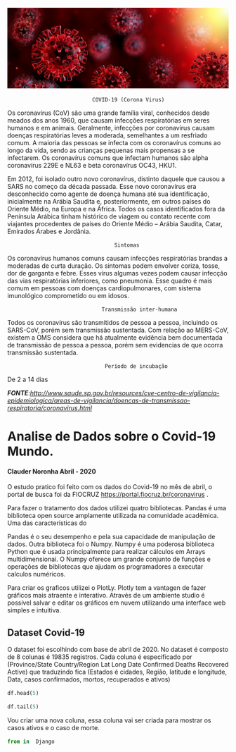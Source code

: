 



![](https://github.com/ClauderCarvalho/Covid-19_Mundo/blob/master/covid19.jpg)


                               COVID-19 (Corona Virus)

Os coronavírus (CoV) são uma grande família viral, conhecidos desde meados dos anos 1960, que causam infecções respiratórias em seres humanos e em animais. Geralmente, infecções por coronavírus causam doenças respiratórias leves a moderada, semelhantes a um resfriado comum. A maioria das pessoas se infecta com os coronavírus comuns ao longo da vida, sendo as crianças pequenas mais propensas a se infectarem. Os coronavírus comuns que infectam humanos são alpha coronavírus 229E e NL63 e beta coronavírus OC43, HKU1.

Em 2012, foi isolado outro novo coronavírus, distinto daquele que causou a SARS no começo da década passada. Esse novo coronavírus era desconhecido como agente de doença humana até sua identificação, inicialmente na Arábia Saudita e, posteriormente, em outros países do Oriente Médio, na Europa e na África. Todos os casos identificados fora da Península Arábica tinham histórico de viagem ou contato recente com viajantes procedentes de países do Oriente Médio – Arábia Saudita, Catar, Emirados Árabes e Jordânia.

                                      Sintomas

Os coronavírus humanos comuns causam infecções respiratórias brandas a moderadas de curta duração. Os sintomas podem envolver coriza, tosse, dor de garganta e febre. Esses vírus algumas vezes podem causar infecção das vias respiratórias inferiores, como pneumonia. Esse quadro é mais comum em pessoas com doenças cardiopulmonares, com sistema imunológico comprometido ou em idosos.

                                  Transmissão inter-humana
 
Todos os coronavírus são transmitidos de pessoa a pessoa, incluindo os SARS-CoV, porém sem transmissão sustentada. Com relação ao MERS-CoV, existem a OMS considera que há atualmente evidência bem documentada de transmissão de pessoa a pessoa, porém sem evidencias de que ocorra transmissão sustentada.


                                   Período de incubação

De 2 a 14 dias

_**FONTE**:http://www.saude.sp.gov.br/resources/cve-centro-de-vigilancia-epidemiologica/areas-de-vigilancia/doencas-de-transmissao-respiratoria/coronavirus.html_







# Analise de Dados sobre o Covid-19 Mundo.
#### Clauder Noronha Abril -  2020



O estudo pratico foi feito com os dados do Covid-19 no mês de abril, o portal de busca foi da FIOCRUZ https://portal.fiocruz.br/coronavirus . 

Para fazer o tratamento dos dados utilizei quatro bibliotecas. Pandas é uma biblioteca open source amplamente utilizada na comunidade acadêmica. Uma das caracteristicas do 

Pandas é o seu desempenho e pela sua capacidade de manipulação de dados.
Outra biblioteca foi o Numpy. Numpy é uma poderosa biblioteca Python que é usada principalmente para realizar cálculos em Arrays multidimensionai. O Numpy oferece um grande conjunto de funções e operações de bibliotecas que ajudam os programadores a executar calculos numéricos. 

Para criar os graficos utilizei o PlotLy. Plotly tem a vantagen de fazer gráficos mais atraente e interativo. Através de um ambiente studio é possível salvar e editar os gráficos em nuvem utilizando uma interface web simples e intuitiva.





## Dataset Covid-19

O dataset foi escolhindo com base de abril de 2020. No dataset é composto de 8 colunas é 19835 registros. Cada coluna é especificado por (Province/State	Country/Region	Lat	Long	Date	Confirmed	Deaths	Recovered	Active) que traduzindo fica (Estados é cidades, Região, latitude e longitude, Data, casos confirmados, mortos, recuperados e ativos)


 ```python
 df.head(5)
 ```


```python
df.tail(5)
```


Vou criar uma nova coluna, essa coluna vai ser criada para mostrar os casos ativos e o caso de morte.






```python
from in  Django
```













